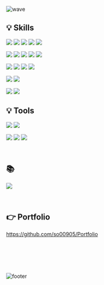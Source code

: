 ![wave](https://capsule-render.vercel.app/api?type=wave&color=auto&height=200&text=Soyoung)





## 💡 Skills
<p>
  <img src="https://img.shields.io/badge/html5-E34F26?style=for-the-badge&logo=html5&logoColor=white"> 
  <img src="https://img.shields.io/badge/css-1572B6?style=for-the-badge&logo=css3&logoColor=white"> 
  <img src="https://img.shields.io/badge/javascript-F7DF1E?style=for-the-badge&logo=javascript&logoColor=black">
  <img src="https://img.shields.io/badge/typescript-00599C?style=for-the-badge&logo=typescript&logoColor=white">  
  <img src="https://img.shields.io/badge/jquery-0769AD?style=for-the-badge&logo=jquery&logoColor=white">
</p>
<p> 
  <img src="https://img.shields.io/badge/spring-6DB33F?style=for-the-badge&logo=spring&logoColor=white"> 
  <img src="https://img.shields.io/badge/springboot-6DB33F?style=for-the-badge&logo=springboot&logoColor=white"> 
  <img src="https://img.shields.io/badge/java-007396?style=for-the-badge&logo=java&logoColor=white">
  <img src="https://img.shields.io/badge/c-00599C?style=for-the-badge&logo=c%2B%2B&logoColor=white">
  <img src="https://img.shields.io/badge/Pro*C-007396?style=for-the-badge&logo=java&logoColor=white">
</p>
<p>
  <img src="https://img.shields.io/badge/react-61DAFB?style=for-the-badge&logo=react&logoColor=black">
  <img src="https://img.shields.io/badge/flutter-00599C?style=for-the-badge&logo=flutter&logoColor=white">    
  <img src="https://img.shields.io/badge/node.js-339933?style=for-the-badge&logo=Node.js&logoColor=white">
  <img src="https://img.shields.io/badge/express-000000?style=for-the-badge&logo=express&logoColor=white">  
</p>
<p>
  <img src="https://img.shields.io/badge/oracle-F80000?style=for-the-badge&logo=oracle&logoColor=white"> 
  <img src="https://img.shields.io/badge/mysql-4479A1?style=for-the-badge&logo=mysql&logoColor=white">
</p>
<p>
  <img src="https://img.shields.io/badge/bootstrap-7952B3?style=for-the-badge&logo=bootstrap&logoColor=white">
  <img src="https://img.shields.io/badge/fontawesome-339AF0?style=for-the-badge&logo=fontawesome&logoColor=white">
</p>

## 💡 Tools
<p>
  <img src="https://img.shields.io/badge/Git-F05032?style=for-the-badge&logo=Git&logoColor=white"> 
  <img src="https://img.shields.io/badge/Slack-4A154B?style=for-the-badge&logo=Slack&logoColor=white"> 
</p>
<p>
  <img src="https://img.shields.io/badge/VisualStudio-5C2D91?style=for-the-badge&logo=VisualStudio&logoColor=white">
  <img src="https://img.shields.io/badge/IntelliJ-000000?style=for-the-badge&logo=intellij&logoColor=white">    
  <img src="https://img.shields.io/badge/VisualStudioCode-007ACC?style=for-the-badge&logo=VisualStudioCode&logoColor=white">   
</p>
<br />

## 📚 
<p>
  <img src="https://img.shields.io/badge/Tistory-d3d2d2?style=flat-square&logo=Tistory&logoColor=white"/>
</p>
<br />

## 👉 Portfolio
 https://github.com/so00905/Portfolio
 
<br />
<br />
<br />
<br />

![footer](https://capsule-render.vercel.app/api?type=wave&color=random&height=150&section=footer&text=Thank%20you%20for%20reading%20README!&fontSize=30)
